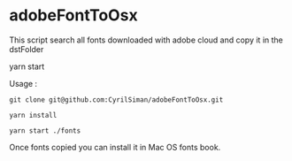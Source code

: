 # adobeFontToOsx

This script search all fonts downloaded with adobe cloud and copy it in the dstFolder

yarn start <dstFolder>

Usage : 

`git clone git@github.com:CyrilSiman/adobeFontToOsx.git`

`yarn install`

`yarn start ./fonts` 

Once fonts copied you can install it in Mac OS fonts book. 
